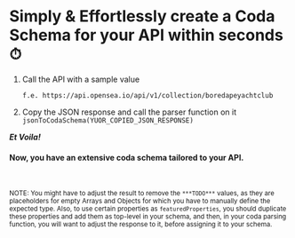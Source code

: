 # Simply & Effortlessly create a Coda Schema for your API within seconds ⏱

1. Call the API with a sample value

      ```f.e. https://api.opensea.io/api/v1/collection/boredapeyachtclub```

2. Copy the JSON response and call the parser function on it ```jsonToCodaSchema(YUOR_COPIED_JSON_RESPONSE)```

***Et Voila!***

#### Now, you have an extensive coda schema tailored to your API. 

&nbsp;

<sup>NOTE: You might have to adjust the result to remove the ```***TODO***``` values, as they are placeholders for empty Arrays and Objects for which you have to manually define the expected type. Also, to use certain properties as ```featuredProperties```, you should duplicate these properties and add them as top-level in your schema, and then, in your coda parsing function, you will want to adjust the response to it, before assigning it to your schema.</sup>
